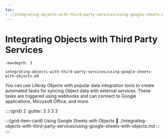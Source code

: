 ```yaml
---
toc:
- ./integrating-objects-with-third-party-services/using-google-sheets-with-objects.md
---
```

# Integrating Objects with Third Party Services

```{toctree}
:maxdepth: 3

integrating-objects-with-third-party-services/using-google-sheets-with-objects.md
```

You can use Liferay Objects with popular data integration tools to create automated tasks for syncing Object data with external services. These tasks are triggered using webhooks and can connect to Google applications, Microsoft Office, and more.

::::{grid} 2
:gutter: 3 3 3 3

:::{grid-item-card} Using Google Sheets with Objects
:link: ./integrating-objects-with-third-party-services/using-google-sheets-with-objects.md
:::
::::
